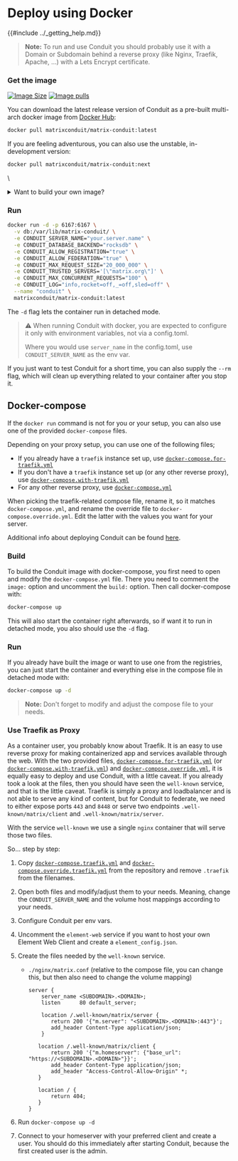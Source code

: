 # Deploy using Docker

{{#include ../_getting_help.md}}

> **Note:** To run and use Conduit you should probably use it with a Domain or Subdomain behind a reverse proxy (like Nginx, Traefik, Apache, ...) with a Lets Encrypt certificate.

### Get the image

[![Image Size][shield]][dh] [![Image pulls][pulls]][dh]

You can download the latest release version of Conduit as a pre-built multi-arch docker image from [Docker Hub][dh]:

```bash
docker pull matrixconduit/matrix-conduit:latest
```

If you are feeling adventurous, you can also use the unstable, in-development version:

```bash
docker pull matrixconduit/matrix-conduit:next
```

[dh]: https://hub.docker.com/r/matrixconduit/matrix-conduit
[shield]: https://img.shields.io/docker/image-size/matrixconduit/matrix-conduit/latest
[pulls]: https://img.shields.io/docker/pulls/matrixconduit/matrix-conduit

\

<details>
<summary>Want to build your own image?</summary>

Clone the repo and enter it:

```bash
git clone --depth 1 https://gitlab.com/famedly/conduit.git
cd conduit
```

Then, build the image:

```bash
docker build --tag matrixconduit/matrix-conduit:latest .
```

> ⏳ This can take quite some time, as it does a full release build. Depending on your hardware, this may take between 15 and 60 minutes.

If you want to change the userid:groupid under which Conduit will run in the container, you can customize them with build args:

```bash
docker build \
  --build-arg USER_ID=1000 \
  --build-arg GROUP_ID=1000 \
  --tag matrixconduit/matrix-conduit:latest .
```

By default, `USER_ID` and `GROUP_ID` are both set to `1000`.

</details>

### Run

```bash
docker run -d -p 6167:6167 \
  -v db:/var/lib/matrix-conduit/ \
  -e CONDUIT_SERVER_NAME="your.server.name" \
  -e CONDUIT_DATABASE_BACKEND="rocksdb" \
  -e CONDUIT_ALLOW_REGISTRATION="true" \
  -e CONDUIT_ALLOW_FEDERATION="true" \
  -e CONDUIT_MAX_REQUEST_SIZE="20_000_000" \
  -e CONDUIT_TRUSTED_SERVERS='[\"matrix.org\"]' \
  -e CONDUIT_MAX_CONCURRENT_REQUESTS="100" \
  -e CONDUIT_LOG="info,rocket=off,_=off,sled=off" \
  --name "conduit" \
  matrixconduit/matrix-conduit:latest
```

The `-d` flag lets the container run in detached mode.

> ⚠️ When running Conduit with docker, you are expected to configure it only with environment variables, not via a config.toml.
>
> Where you would use `server_name` in the config.toml, use `CONDUIT_SERVER_NAME` as the env var.

If you just want to test Conduit for a short time, you can also supply the `--rm` flag, which will clean up everything related to your container after you stop it.

## Docker-compose

If the `docker run` command is not for you or your setup, you can also use one of the provided `docker-compose` files.

Depending on your proxy setup, you can use one of the following files;

- If you already have a `traefik` instance set up, use [`docker-compose.for-traefik.yml`](docker-compose.for-traefik.yml)
- If you don't have a `traefik` instance set up (or any other reverse proxy), use [`docker-compose.with-traefik.yml`](docker-compose.with-traefik.yml)
- For any other reverse proxy, use [`docker-compose.yml`](docker-compose.yml)

When picking the traefik-related compose file, rename it, so it matches `docker-compose.yml`, and
rename the override file to `docker-compose.override.yml`. Edit the latter with the values you want
for your server.

Additional info about deploying Conduit can be found [here](../DEPLOY.md).

### Build

To build the Conduit image with docker-compose, you first need to open and modify the `docker-compose.yml` file. There you need to comment the `image:` option and uncomment the `build:` option. Then call docker-compose with:

```bash
docker-compose up
```

This will also start the container right afterwards, so if want it to run in detached mode, you also should use the `-d` flag.

### Run

If you already have built the image or want to use one from the registries, you can just start the container and everything else in the compose file in detached mode with:

```bash
docker-compose up -d
```

> **Note:** Don't forget to modify and adjust the compose file to your needs.

### Use Traefik as Proxy

As a container user, you probably know about Traefik. It is an easy to use reverse proxy for making
containerized app and services available through the web. With the two provided files,
[`docker-compose.for-traefik.yml`](docker-compose.for-traefik.yml) (or
[`docker-compose.with-traefik.yml`](docker-compose.with-traefik.yml)) and
[`docker-compose.override.yml`](docker-compose.override.traefik.yml), it is equally easy to deploy
and use Conduit, with a little caveat. If you already took a look at the files, then you should have
seen the `well-known` service, and that is the little caveat. Traefik is simply a proxy and
loadbalancer and is not able to serve any kind of content, but for Conduit to federate, we need to
either expose ports `443` and `8448` or serve two endpoints `.well-known/matrix/client` and
`.well-known/matrix/server`.

With the service `well-known` we use a single `nginx` container that will serve those two files.

So... step by step:

1. Copy [`docker-compose.traefik.yml`](docker-compose.traefik.yml) and [`docker-compose.override.traefik.yml`](docker-compose.override.traefik.yml) from the repository and remove `.traefik` from the filenames.
2. Open both files and modify/adjust them to your needs. Meaning, change the `CONDUIT_SERVER_NAME` and the volume host mappings according to your needs.
3. Configure Conduit per env vars.
4. Uncomment the `element-web` service if you want to host your own Element Web Client and create a `element_config.json`.
5. Create the files needed by the `well-known` service.

   - `./nginx/matrix.conf` (relative to the compose file, you can change this, but then also need to change the volume mapping)

     ```nginx
     server {
         server_name <SUBDOMAIN>.<DOMAIN>;
         listen      80 default_server;

         location /.well-known/matrix/server {
            return 200 '{"m.server": "<SUBDOMAIN>.<DOMAIN>:443"}';
            add_header Content-Type application/json;
         }

        location /.well-known/matrix/client {
            return 200 '{"m.homeserver": {"base_url": "https://<SUBDOMAIN>.<DOMAIN>"}}';
            add_header Content-Type application/json;
            add_header "Access-Control-Allow-Origin" *;
        }

        location / {
            return 404;
        }
     }
     ```

6. Run `docker-compose up -d`
7. Connect to your homeserver with your preferred client and create a user. You should do this immediately after starting Conduit, because the first created user is the admin.
